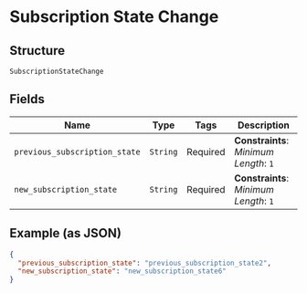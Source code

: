 
# Subscription State Change

## Structure

`SubscriptionStateChange`

## Fields

| Name | Type | Tags | Description |
|  --- | --- | --- | --- |
| `previous_subscription_state` | `String` | Required | **Constraints**: *Minimum Length*: `1` |
| `new_subscription_state` | `String` | Required | **Constraints**: *Minimum Length*: `1` |

## Example (as JSON)

```json
{
  "previous_subscription_state": "previous_subscription_state2",
  "new_subscription_state": "new_subscription_state6"
}
```

